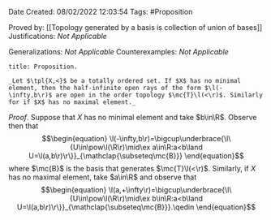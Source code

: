 <div class="topSpace"></div>

Date Created: 08/02/2022 12:03:54
Tags: #Proposition

Proved by: [[Topology generated by a basis is collection of union of bases]]
Justifications: _Not Applicable_

Generalizations: _Not Applicable_
Counterexamples: _Not Applicable_

``` ad-Proposition
title: Proposition.

_Let $\tpl{X,<}$ be a totally ordered set. If $X$ has no minimal element, then the half-infinite open rays of the form $\l(-\infty,b\r)$ are open in the order topology $\mc{T}\l(<\r)$. Similarly for if $X$ has no maximal element._

```

_Proof_. Suppose that $X$ has no minimal element and take $b\in\R$. Observe then that
$$\begin{equation}
    \l(-\infty,b\r)=\bigcup\underbrace{\l\{U\in\pow\l(\R\r)\mid\ex a\in\R:a<b\land U=\l(a,b\r)\r\}}_{\mathclap{\subseteq\mc{B}}}
\end{equation}$$
where $\mc{B}$ is the basis that generates $\mc{T}\l(<\r)$. Similarly, if $X$ has no maximal element, take $a\in\R$ and observe that
$$\begin{equation}
    \l(a,+\infty\r)=\bigcup\underbrace{\l\{U\in\pow\l(\R\r)\mid\ex b\in\R:a<b\land U=\l(a,b\r)\r\}}_{\mathclap{\subseteq\mc{B}}}.\qedin
\end{equation}$$

